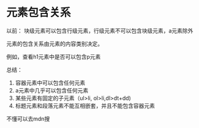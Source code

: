 # 元素包含关系

以前： 块级元素可以包含行级元素，行级元素不可以包含块级元素，a元素除外

元素的包含关系由元素的内容类别决定。

例如，查看h1元素中是否可以包含p元素

总结：

1. 容器元素中可以包含任何元素
2. a元素中几乎可以包含任何元素
3. 某些元素有固定的子元素（ul>li, ol>li,dl>dt+dd)
4. 标题元素和段落元素不能互相嵌套，并且不能包含容器元素

不懂可以去mdn搜